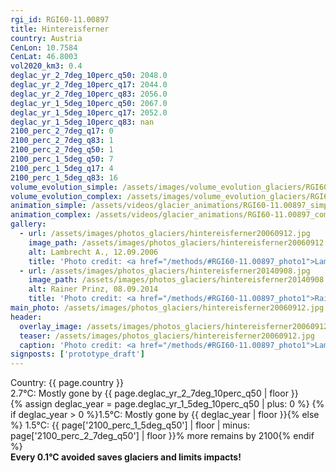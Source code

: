 ```yaml
---
rgi_id: RGI60-11.00897
title: Hintereisferner
country: Austria
CenLon: 10.7584
CenLat: 46.8003
vol2020_km3: 0.4
deglac_yr_2_7deg_10perc_q50: 2048.0
deglac_yr_2_7deg_10perc_q17: 2044.0
deglac_yr_2_7deg_10perc_q83: 2056.0
deglac_yr_1_5deg_10perc_q50: 2067.0
deglac_yr_1_5deg_10perc_q17: 2052.0
deglac_yr_1_5deg_10perc_q83: nan
2100_perc_2_7deg_q17: 0
2100_perc_2_7deg_q83: 1
2100_perc_2_7deg_q50: 1
2100_perc_1_5deg_q50: 7
2100_perc_1_5deg_q17: 4
2100_perc_1_5deg_q83: 16
volume_evolution_simple: /assets/images/volume_evolution_glaciers/RGI60-11.00897_simple_en.png
volume_evolution_complex: /assets/images/volume_evolution_glaciers/RGI60-11.00897_complex_en.png
animation_simple: /assets/videos/glacier_animations/RGI60-11.00897_simple_en.mp4
animation_complex: /assets/videos/glacier_animations/RGI60-11.00897_complex_en.mp4
gallery:
  - url: /assets/images/photos_glaciers/hintereisferner20060912.jpg
    image_path: /assets/images/photos_glaciers/hintereisferner20060912.jpg
    alt: Lambrecht A., 12.09.2006
    title: 'Photo credit: <a href="/methods/#RGI60-11.00897_photo1">Lambrecht A., 12.09.2006</a>'
  - url: /assets/images/photos_glaciers/hintereisferner20140908.jpg
    image_path: /assets/images/photos_glaciers/hintereisferner20140908.jpg
    alt: Rainer Prinz, 08.09.2014
    title: 'Photo credit: <a href="/methods/#RGI60-11.00897_photo1">Rainer Prinz, 08.09.2014</a>'
main_photo: /assets/images/photos_glaciers/hintereisferner20060912.jpg
header:
  overlay_image: /assets/images/photos_glaciers/hintereisferner20060912.jpg
  teaser: /assets/images/photos_glaciers/hintereisferner20060912.jpg
  caption: 'Photo credit: <a href="/methods/#RGI60-11.00897_photo1">Lambrecht A., 12.09.2006</a>'
signposts: ['prototype_draft']
---
```

Country: {{ page.country }}  <br>2.7°C: Mostly gone by {{ page.deglac_yr_2_7deg_10perc_q50 | floor }} <br>{% assign deglac_year = page.deglac_yr_1_5deg_10perc_q50 | plus: 0 %} {% if deglac_year > 0 %}1.5°C: Mostly gone by {{ deglac_year | floor }}{% else %} 1.5°C: {{ page['2100_perc_1_5deg_q50'] | floor | minus: page['2100_perc_2_7deg_q50'] | floor }}% more remains by 2100{% endif %} <br><b>Every 0.1°C avoided saves glaciers and limits impacts!</b>